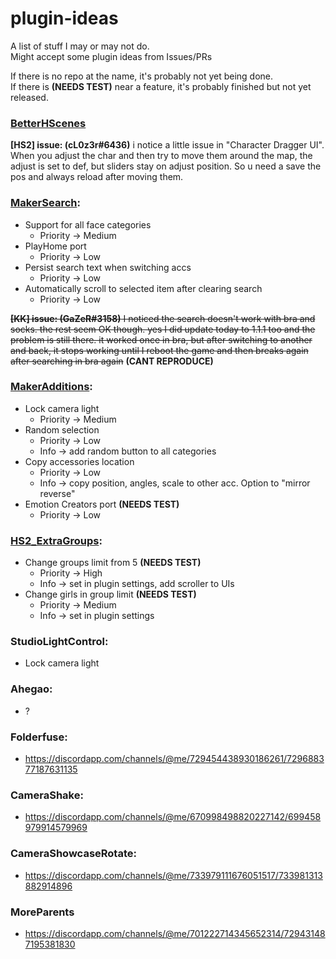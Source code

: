 # plugin-ideas

A list of stuff I may or may not do.   
Might accept some plugin ideas from Issues/PRs

If there is no repo at the name, it's probably not yet being done.  
If there is **(NEEDS TEST)** near a feature, it's probably finished but not yet released.  

### [BetterHScenes](https://github.com/Mantas-2155X/BetterHScenes)
**[HS2] issue: (cL0z3r#6436)** i notice a little issue in "Character Dragger UI".  When you adjust the char and then try to move them around the map, the adjust is set to def, but sliders stay on adjust position. So u need a save the pos and always reload after moving them.

### [MakerSearch](https://github.com/Mantas-2155X/MakerSearch):
* Support for all face categories
  * Priority -> Medium
* PlayHome port
  * Priority -> Low
* Persist search text when switching accs
  * Priority -> Low
* Automatically scroll to selected item after clearing search
  * Priority -> Low
  
~~**[KK] issue: (GaZeR#3158)** I noticed the search doesn't work with bra and socks. the rest seem OK though. yes I did update today to 1.1.1 too and the problem is still there.
it worked once in bra, but after switching to another and back, it stops working until I reboot the game
and then breaks again after searching in bra again~~ **(CANT REPRODUCE)**

### [MakerAdditions](https://github.com/Mantas-2155X/MakerAdditions):
* Lock camera light
  * Priority -> Medium
* Random selection
  * Priority -> Low
  * Info -> add random button to all categories
* Copy accessories location
  * Priority -> Low
  * Info -> copy position, angles, scale to other acc. Option to "mirror reverse"
* Emotion Creators port **(NEEDS TEST)**
  * Priority -> Low

### [HS2_ExtraGroups](https://github.com/Mantas-2155X/HS2_ExtraGroups):
* Change groups limit from 5 **(NEEDS TEST)**
  * Priority -> High
  * Info -> set in plugin settings, add scroller to UIs
* Change girls in group limit **(NEEDS TEST)**
  * Priority -> Medium
  * Info -> set in plugin settings

### StudioLightControl:
* Lock camera light

### Ahegao:
* ?

### Folderfuse:
* https://discordapp.com/channels/@me/729454438930186261/729688377187631135

### CameraShake:
* https://discordapp.com/channels/@me/670998498820227142/699458979914579969

### CameraShowcaseRotate: 
* https://discordapp.com/channels/@me/733979111676051517/733981313882914896

### MoreParents
* https://discordapp.com/channels/@me/701222714345652314/729431487195381830
